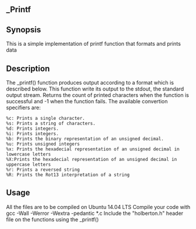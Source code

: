 ## _Printf
## Synopsis

 This is a simple implementation of printf function that formats and prints data

## Description

 The _printf() function produces output according to a format which is described below.
 This function write its output to the stdout, the standard output stream.
 Returns the count of printed characters when the function is successful and -1 when the function fails.
 The available convertion specifiers are:

	%c: Prints a single character. 
	%s: Prints a string of characters. 
	%d: Prints integers. 
	%i: Prints integers. 
	%b: Prints the binary representation of an unsigned decimal. 
	%u: Prints unsigned integers 
	%x: Prints the hexadecial representation of an unsigned decimal in lowercase letters 
	%X:Prints the hexadecial representation of an unsigned decimal in uppercase letters 
	%r: Prints a reversed string 
	%R: Prints the Rot13 interpretation of a string
 
## Usage

 All the files are to be compiled on Ubuntu 14.04 LTS 
 Compile your code with gcc -Wall -Werror -Wextra -pedantic *.c 
 Include the "holberton.h" header file on the functions using the _printf() 
